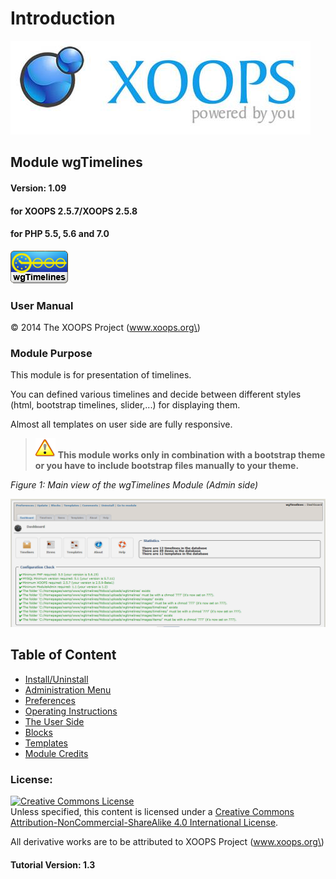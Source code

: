 # Introduction

![logoXoops.jpg](.gitbook/assets/logoxoops.jpg)

## Module wgTimelines

#### Version: 1.09

#### for XOOPS 2.5.7/XOOPS 2.5.8

#### for PHP 5.5, 5.6 and 7.0

![logoModule.png](.gitbook/assets/logomodule.png)

### User Manual

© 2014 The XOOPS Project \(www.xoops.org\)

### Module Purpose

This module is for presentation of timelines.

You can defined various timelines and decide between different styles \(html, bootstrap timelines, slider,...\) for displaying them.

Almost all templates on user side are fully responsive.

> ![](.gitbook/assets/important.png) **This module works only in combination with a bootstrap theme or you have to include bootstrap files manually to your theme.**

  
 _Figure 1: Main view of the wgTimelines Module \(Admin side\)_

![0dashboard1.png](.gitbook/assets/0dashboard.png)

## Table of Content

* [Install/Uninstall](install-uninstall.md)
* [Administration Menu](administration-menu/)
* [Preferences](https://github.com/xoops/wgtimelines-tutorial/tree/a0adef0b003de4cd9200069325d8c416a98ff15b/en/book/3preferences.md)
* [Operating Instructions](operating-instructions.md)
* [The User Side](the-user-side.md)
* [Blocks](blocks.md)
* [Templates](templates.md)
* [Module Credits](module-credits.md)

### License:

[![Creative Commons License](https://i.creativecommons.org/l/by-nc-sa/4.0/88x31.png)](http://creativecommons.org/licenses/by-nc-sa/4.0/)  
Unless specified, this content is licensed under a [Creative Commons Attribution-NonCommercial-ShareAlike 4.0 International License](http://creativecommons.org/licenses/by-nc-sa/4.0/).

All derivative works are to be attributed to XOOPS Project \(www.xoops.org\)

#### Tutorial Version: 1.3


